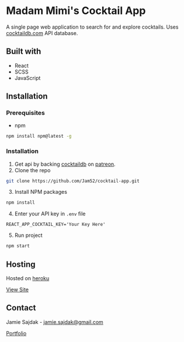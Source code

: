 # Madam Mimi's Cocktail App

A single page web application to search for and explore cocktails.
Uses [cocktaildb.com](https://www.thecocktaildb.com/) API database.

## Built with

- React
- SCSS
- JavaScript

## Installation

### Prerequisites

- npm

```sh
npm install npm@latest -g
```

### Installation

1. Get api by backing [cocktaildb](https://www.thecocktaildb.com/) on [patreon](https://www.patreon.com/home).
2. Clone the repo

```sh
git clone https://github.com/Jam52/cocktail-app.git
```

3. Install NPM packages

```sh
npm install
```

4. Enter your API key in `.env` file

```
REACT_APP_COCKTAIL_KEY='Your Key Here'
```

5. Run project

```sh
npm start
```

## Hosting

Hosted on [heroku](https://www.heroku.com/)

[View Site](https://vigilant-minsky-54c7d5.netlify.app/)

## Contact

Jamie Sajdak - jamie.sajdak@gmail.com

[Portfolio](https://www.jamiesajdak.com/)
